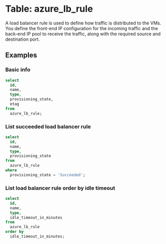 # Table: azure_lb_rule

A load balancer rule is used to define how traffic is distributed to the VMs. You define the front-end IP configuration for the incoming traffic and the back-end IP pool to receive the traffic, along with the required source and destination port.

## Examples

### Basic info

```sql
select
  id,
  name,
  type,
  provisioning_state,
  etag
from
  azure_lb_rule;
```

### List succeeded load balancer rule

```sql
select
  id,
  name,
  type,
  provisioning_state
from
  azure_lb_rule
where
  provisioning_state = 'Succeeded';
```

### List load balancer rule order by idle timeout

```sql
select
  id,
  name,
  type,
  idle_timeout_in_minutes
from
  azure_lb_rule
order by 
  idle_timeout_in_minutes;
```